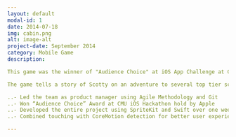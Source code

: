 ```yaml
---
layout: default
modal-id: 1
date: 2014-07-18
img: cabin.png
alt: image-alt
project-date: September 2014
category: Mobile Game
description:

This game was the winner of "Audience Choice" at iOS App Challenge at CMU. iOS App Challenge at CMU was hold by Apple Inc. between September 25 - 29 at Carnegie Mellon University.

The game tells a story of Scotty on an adventure to several top tier schools around the country. What inspired us is our passion for our university and our love for Scotty. The game is more oriented to members of the CMU community. However, anyone that loves having fun should give it a try. There are three key features we are very proud of. 1) Motion control. Scotty goes the direction which the user tilt the device toward. 2) One-click share. The user can share their feelings about our app with his or her friends on social websites, without even leave our Game. It takes only a simple tap on the screen. 3) Physical engine. The collision and aviation system is built on real physical world, which makes more sense for users.

..- Led the team as product manager using Agile Methodology and Git
..- Won “Audience Choice” Award at CMU iOS Hackathon hold by Apple
..- Developed the entire project using SpriteKit and Swift over one weekend
..- Combined touching with CoreMotion detection for better user experience

---
```

